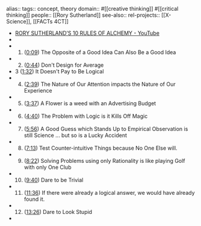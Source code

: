 alias::
tags:: concept, theory
domain:: #[[creative thinking]] #[[critical thinking]]
people:: [[Rory Sutherland]]
see-also::
rel-projects:: [[X-Science]], [[FACTs 4CT]]



- [RORY SUTHERLAND’S 10 RULES OF ALCHEMY - YouTube](https://www.youtube.com/watch?v=UirCaM5kg9E)
-
- 1. ([0:09](https://www.youtube.com/watch?v=UirCaM5kg9E&t=9s)) The Opposite of a Good Idea Can Also Be a Good Idea
- 2. ([0:44](https://www.youtube.com/watch?v=UirCaM5kg9E&t=44s)) Don't Design for Average
- 3 ([1:32](https://www.youtube.com/watch?v=UirCaM5kg9E&t=92s)) It Doesn't Pay to Be Logical
- 4. ([2:39](https://www.youtube.com/watch?v=UirCaM5kg9E&t=159s)) The Nature of Our Attention impacts the Nature of Our Experience
- 5. ([3:37](https://www.youtube.com/watch?v=UirCaM5kg9E&t=217s)) A Flower is a weed with an Advertising Budget
- 6. ([4:40](https://www.youtube.com/watch?v=UirCaM5kg9E&t=280s))  The Problem with Logic is it Kills Off Magic
- 7. ([5:56](https://www.youtube.com/watch?v=UirCaM5kg9E&t=356s))  A Good Guess which Stands Up to Empirical Observation is still Science ... but so is a Lucky Accident
- 8. ([7:13](https://www.youtube.com/watch?v=UirCaM5kg9E&t=433s)) Test Counter-intuitive Things because No One Else will.
- 9. ([8:22](https://www.youtube.com/watch?v=UirCaM5kg9E&t=502s))  Solving Problems using only Rationality is like playing Golf with only One Club
- 10. ([9:40](https://www.youtube.com/watch?v=UirCaM5kg9E&t=580s)) Dare to be Trivial
- 11. ([11:36](https://www.youtube.com/watch?v=UirCaM5kg9E&t=696s))  If there were already a logical answer, we would have already found it.
- 12. ([13:26](https://www.youtube.com/watch?v=UirCaM5kg9E&t=806s)) Dare to Look Stupid
-
